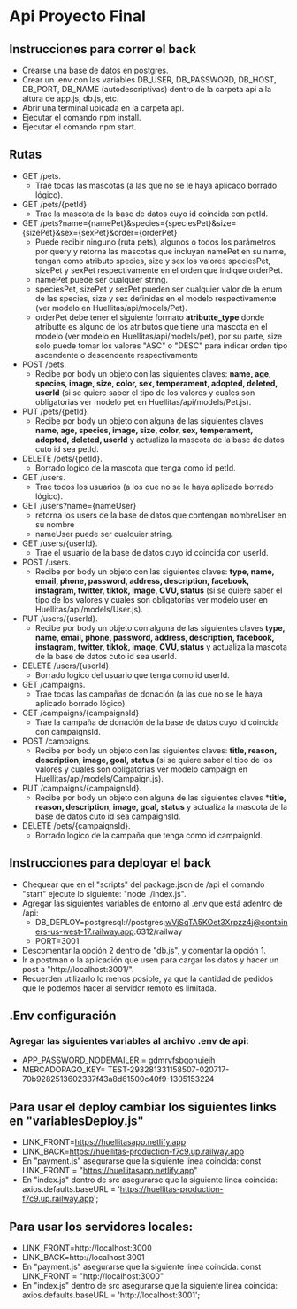 # Api Proyecto Final

## Instrucciones para correr el back

- Crearse una base de datos en postgres.
- Crear un .env con las variables DB_USER, DB_PASSWORD, DB_HOST, DB_PORT, DB_NAME (autodescriptivas) dentro de la carpeta api a la altura de app.js, db.js, etc.
- Abrir una terminal ubicada en la carpeta api.
- Ejecutar el comando npm install.
- Ejecutar el comando npm start.

## Rutas

- GET /pets.
    * Trae todas las mascotas (a las que no se le haya aplicado borrado lógico).
- GET /pets/{petId}
    * Trae la mascota de la base de datos cuyo id coincida con petId.
- GET /pets?name={namePet}&species={speciesPet}&size={sizePet}&sex={sexPet}&order={orderPet}
    * Puede recibir ninguno (ruta pets), algunos o todos los parámetros por query y retorna las mascotas que incluyan namePet en su name, tengan como atributo species, size y sex los valores speciesPet, sizePet y sexPet respectivamente en el orden que indique orderPet.
    * namePet puede ser cualquier string. 
    * speciesPet, sizePet y sexPet pueden ser cualquier valor de la enum de las species, size y sex definidas en el modelo respectivamente (ver modelo en Huellitas/api/models/Pet). 
    * orderPet debe tener el siguiente formato **atributte_type** donde atributte es alguno de los atributos que tiene una mascota en el modelo (ver modelo en Huellitas/api/models/pet), por su parte, size solo puede tomar los valores "ASC" o "DESC" para indicar orden tipo ascendente o descendente respectivamente
- POST /pets.
    * Recibe por body un objeto con las siguientes claves: **name, age, species, image, size, color, sex, temperament, adopted, deleted, userId** (si se quiere saber el tipo de los valores y cuales son obligatorias ver modelo pet en Huellitas/api/models/Pet.js).
- PUT /pets/{petId}.
    * Recibe por body un objeto con alguna de las siguientes claves **name, age, species, image, size, color, sex, temperament, adopted, deleted, userId** y actualiza la mascota de la base de datos cuto id sea petId.
- DELETE /pets/{petId}.
    * Borrado logico de la mascota que tenga como id petId.
- GET /users.
    * Trae todos los usuarios (a los que no se le haya aplicado borrado lógico).
- GET /users?name={nameUser}
    * retorna los users de la base de datos que contengan nombreUser en su nombre
    * nameUser puede ser cualquier string.
- GET /users/{userId}.
    * Trae el usuario de la base de datos cuyo id coincida con userId.
- POST /users.
    * Recibe por body un objeto con las siguientes claves: **type, name, email, phone, password, address, description, facebook, instagram, twitter, tiktok, image, CVU, status** (si se quiere saber el tipo de los valores y cuales son obligatorias ver modelo user en Huellitas/api/models/User.js).
- PUT /users/{userId}.
    * Recibe por body un objeto con alguna de las siguientes claves **type, name, email, phone, password, address, description, facebook, instagram, twitter, tiktok, image, CVU, status** y actualiza la mascota de la base de datos cuto id sea userId.
- DELETE /users/{userId}.
    * Borrado logico del usuario que tenga como id userId.
- GET /campaigns.
    * Trae todas las campañas de donación (a las que no se le haya aplicado borrado lógico).
- GET /campaigns/{campaignsId}
    * Trae la campaña de donación de la base de datos cuyo id coincida con campaignsId.
- POST /campaigns.
    * Recibe por body un objeto con las siguientes claves: **title, reason, description, image, goal, status** (si se quiere saber el tipo de los valores y cuales son obligatorias ver modelo campaign en Huellitas/api/models/Campaign.js).
- PUT /campaigns/{campaignsId}.
    * Recibe por body un objeto con alguna de las siguientes claves ***title, reason, description, image, goal, status** y actualiza la mascota de la base de datos cuto id sea campaignsId.
- DELETE /pets/{campaignsId}.
    * Borrado logico de la campaña que tenga como id campaignId.

## Instrucciones para deployar el back

- Chequear que en el "scripts" del package.json de /api el comando "start" ejecute lo siguiente: "node ./index.js".
- Agregar las siguientes variables de entorno al .env que está adentro de /api:
    - DB_DEPLOY=postgresql://postgres:wVjSqTA5KOet3Xrpzz4j@containers-us-west-17.railway.app:6312/railway
    - PORT=3001
- Descomentar la opción 2 dentro de "db.js", y comentar la opción 1.
- Ir a postman o la aplicación que usen para cargar los datos y hacer un post a "http://localhost:3001/".
- Recuerden utilizarlo lo menos posible, ya que la cantidad de pedidos que le podemos hacer al servidor remoto es limitada.
## .Env configuración
### Agregar las siguientes variables al archivo .env de api:
- APP_PASSWORD_NODEMAILER = gdmrvfsbqonuieih
- MERCADOPAGO_KEY= TEST-293281331158507-020717-70b9282513602337f43a8d61500c40f9-1305153224

## Para usar el deploy cambiar los siguientes links en "variablesDeploy.js"

- LINK_FRONT=https://huellitasapp.netlify.app
- LINK_BACK=https://huellitas-production-f7c9.up.railway.app
- En "payment.js" asegurarse que la siguiente linea coincida: const LINK_FRONT = "https://huellitasapp.netlify.app"
- En "index.js" dentro de src asegurarse que la siguiente linea coincida: axios.defaults.baseURL = 'https://huellitas-production-f7c9.up.railway.app';

## Para usar los servidores locales:

- LINK_FRONT=http://localhost:3000
- LINK_BACK=http://localhost:3001
- En "payment.js" asegurarse que la siguiente linea coincida: const LINK_FRONT = "http://localhost:3000"
- En "index.js" dentro de src asegurarse que la siguiente linea coincida: axios.defaults.baseURL = 'http://localhost:3001';